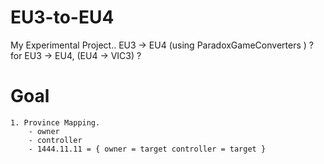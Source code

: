# EU3-to-EU4
My Experimental Project.. EU3 -> EU4 (using ParadoxGameConverters ) ?
for EU3 -> EU4, (EU4 -> VIC3) ?

# Goal
    1. Province Mapping. 
        - owner
        - controller
        - 1444.11.11 = { owner = target controller = target }
        

